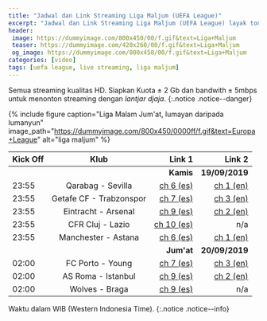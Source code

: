 ```yaml
---
title: "Jadwal dan Link Streaming Liga Maljum (UEFA League)"
excerpt: "Jadwal dan Link Streaming Liga Maljum (UEFA League) layak tonton"
header:
 image: https://dummyimage.com/800x450/00/f.gif&text=Liga+Maljum
 teaser: https://dummyimage.com/420x260/00/f.gif&text=Liga+Maljum
 og_image: https://dummyimage.com/800x450/00/f.gif&text=Liga+Maljum
categories: [video]
tags: [uefa league, live streaming, liga maljum]
---
```

Semua streaming kualitas HD. Siapkan Kuota ± 2 Gb dan bandwith ± 5mbps untuk menonton streaming dengan _lantjar djaja_.
{:.notice .notice--danger}

{% include figure caption="Liga Malam Jum'at, lumayan daripada lumanyun" image_path="https://dummyimage.com/800x450/0000ff/f.gif&text=Europa+League" alt="liga maljum" %}

|Kick Off|Klub|Link 1|Link 2|
|---|:---:|---:|---:|
|||**Kamis**|**19/09/2019**|
|23:55|Qarabag - Sevilla|[ch 6 (es)](/channel-6)|[ch 1 (en)](/channel-1)|
|23:55|Getafe CF - Trabzonspor|[ch 7 (es)](/channel-7)|[ch 3 (en)](/channel-3)|
|23:55|Eintracht - Arsenal|[ch 9 (es)](/channel-9)|[ch 2 (en)](/channel-2)|
|23:55|CFR Cluj - Lazio|[ch 10 (es)](/channel-10)|n/a|
|23:55|Manchester - Astana|[ch 6 (es)](/channel-6)|[ch 1 (en)](/channel-1)|
|||**Jum'at**|**20/09/2019**|
|02:00|FC Porto - Young|[ch 7 (es)](/channel-7)|[ch 3 (en)](/channel-3)|
|02:00|AS Roma - Istanbul|[ch 9 (es)](/channel-9)|[ch 2 (en)](/channel-2)|
|02:00|Wolves - Braga|[ch 9 (es)](/channel-9)|n/a|

Waktu dalam WIB (Western Indonesia Time).
{:.notice .notice--info}
